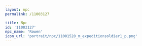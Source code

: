 ```yaml
---
layout: npc
permalink: /11003127

title: Npc
id: '11003127'
npc_name: 'Rowen'
icon_url: 'portrait/npc/11001520_m_expeditionsoldier1_p.png'
---
```


